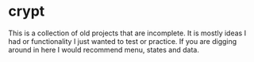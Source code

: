 # crypt
This is a collection of old projects that are incomplete. It is mostly ideas I had or functionality I just wanted to test or practice. If you are digging around in here I would recommend menu, states and data.
